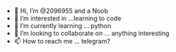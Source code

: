 - 👋 Hi, I’m @2096955 and a Noob
- 👀 I’m interested in ...learning to code
- 🌱 I’m currently learning ... python
- 💞️ I’m looking to collaborate on ... anything interesting
- 📫 How to reach me ... telegram?

<!---
2096955/2096955 is a ✨ special ✨ repository because its `README.md` (this file) appears on your GitHub profile.
You can click the Preview link to take a look at your changes.
--->
